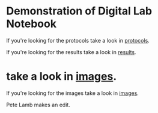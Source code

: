 # Demonstration of Digital Lab Notebook

If you're looking for the protocols take a look in [protocols](protocols).

If you're looking for the results take a look in [results](/results).

 take a look in [images](/images).
=======
If you're looking for the images take a look in [images](/images).

Pete Lamb makes an edit.


